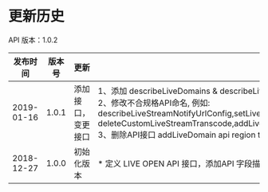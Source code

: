 # 更新历史 #
API 版本：1.0.2

|发布时间|版本号|更新|说明|
|------------|-------|------|-------|
|2019-01-16|1.0.1| 添加接口，变更接口 |  1、添加 describeLiveDomains & describeLiveStreamOnlineList & describeLiveStreamPublishList & addLiveRecordTask <br> 2、修改不合规格API命名, 例如: <br> describeLiveStreamNotifyUrlConfig,setLiveStreamNotifyUrlConfig,deleteLiveStreamUrlNotifyConfig,addCustomLiveStreamTranscode,<br> deleteCustomLiveStreamTranscode,addLiveStreamRecordNotifyConfig,addLiveStreamSnapshotNotifyConfig <br> 3、删除API接口 addLiveDomain api region type and  describeLiveDomainDetail api contains publishDomain & playDomain region type|
|2018-12-27|1.0.0| 初始化版本 |* 定义 LIVE OPEN API 接口，添加API 字段描述及接口含义|
